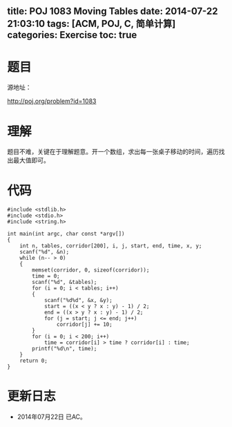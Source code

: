 ﻿title: POJ 1083 Moving Tables
date: 2014-07-22 21:03:10
tags: [ACM, POJ, C, 简单计算]
categories: Exercise
toc: true
---
# 题目
源地址：

http://poj.org/problem?id=1083

# 理解
题目不难，关键在于理解题意。开一个数组，求出每一张桌子移动的时间，遍历找出最大值即可。

<!-- more -->

# 代码
```
#include <stdlib.h>
#include <stdio.h>
#include <string.h>

int main(int argc, char const *argv[])
{
    int n, tables, corridor[200], i, j, start, end, time, x, y;
    scanf("%d", &n);
    while (n-- > 0)
    {
        memset(corridor, 0, sizeof(corridor));
        time = 0;
        scanf("%d", &tables);
        for (i = 0; i < tables; i++)
        {
            scanf("%d%d", &x, &y);
            start = ((x < y ? x : y) - 1) / 2;
            end = ((x > y ? x : y) - 1) / 2;
            for (j = start; j <= end; j++)
                corridor[j] += 10;
        }
        for (i = 0; i < 200; i++)
            time = corridor[i] > time ? corridor[i] : time;
        printf("%d\n", time);
    }
    return 0;
}
```

# 更新日志
- 2014年07月22日 已AC。